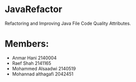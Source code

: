 # JavaRefactor
Refactoring and Improving Java File Code Quality Attributes.

# Members:
- Anmar Hani 2140004
- Raef Shah 2141165
- Mohammed Alsaadwi 2140519
- Mohannad althagafi 2042451
